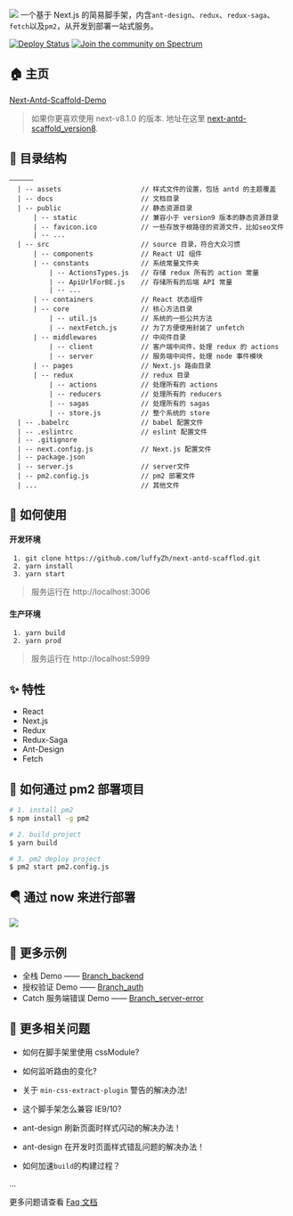 ![](https://user-gold-cdn.xitu.io/2019/1/26/16889da2c2c4c0ac?imageView2/1/w/1304/h/734/q/85/interlace/1)
一个基于 Next.js 的简易脚手架，内含`ant-design`、`redux`、`redux-saga`、`fetch`以及`pm2`，从开发到部署一站式服务。

[![Deploy Status](https://circleci.com/gh/zeit/now-desktop.svg?style=shield)](https://next-antd-scaffold.luffyzh.now.sh/)
[![Join the community on Spectrum](https://withspectrum.github.io/badge/badge.svg)](https://spectrum.chat/zeit)

## 🏠 主页

[Next-Antd-Scaffold-Demo](https://next-antd-scaffold.luffyzh.now.sh/)

> 如果你更喜欢使用 next-v8.1.0 的版本. 地址在这里 [next-antd-scaffold_version8](https://github.com/luffyZh/next-antd-scaffold/tree/v1.0).

## 📁 目录结构

```
——————
  | -- assets                    // 样式文件的设置，包括 antd 的主题覆盖
  | -- docs                      // 文档目录
  | -- public                    // 静态资源目录
      | -- static                // 兼容小于 version9 版本的静态资源目录
      | -- favicon.ico           // 一些存放于根路径的资源文件，比如seo文件
      | -- ...
  | -- src                       // source 目录，符合大众习惯
      | -- components            // React UI 组件
      | -- constants             // 系统常量文件夹
          | -- ActionsTypes.js   // 存储 redux 所有的 action 常量
          | -- ApiUrlForBE.js    // 存储所有的后端 API 常量
          | -- ...
      | -- containers            // React 状态组件
      | -- core                  // 核心方法目录
          | -- util.js           // 系统的一些公共方法
          | -- nextFetch.js      // 为了方便使用封装了 unfetch
      | -- middlewares           // 中间件目录
          | -- client            // 客户端中间件，处理 redux 的 actions
          | -- server            // 服务端中间件，处理 node 事件模块
      | -- pages                 // Next.js 路由目录
      | -- redux                 // redux 目录
          | -- actions           // 处理所有的 actions
          | -- reducers          // 处理所有的 reducers
          | -- sagas             // 处理所有的 sagas
          | -- store.js          // 整个系统的 store
  | -- .babelrc                  // babel 配置文件
  | -- .eslintrc                 // eslint 配置文件
  | -- .gitignore
  | -- next.config.js            // Next.js 配置文件
  | -- package.json
  | -- server.js                 // server文件
  | -- pm2.config.js             // pm2 部署文件
  | ...                          // 其他文件
```

## 📖 如何使用

#### 开发环境

```
 1. git clone https://github.com/luffyZh/next-antd-scafflod.git
 2. yarn install
 3. yarn start
```

> 服务运行在 http://localhost:3006

#### 生产环境

```
 1. yarn build
 2. yarn prod
```

> 服务运行在 http://localhost:5999

## ✨ 特性

- React
- Next.js
- Redux
- Redux-Saga
- Ant-Design
- Fetch

## 🔨 如何通过 pm2 部署项目

```bash
# 1. install pm2
$ npm install -g pm2

# 2. build project
$ yarn build

# 3. pm2 deploy project
$ pm2 start pm2.config.js
```

## 🪂 通过 now 来进行部署

<a target='__blank' href='https://zeit.co/now'><img src='https://avatars3.githubusercontent.com/in/8329?s=60&u=35934eb25f938206da3c68530ac900e2717abbc3&v=4' /></a>

## 💐 更多示例

- 全栈 Demo —— [Branch_backend](https://github.com/luffyZh/next-antd-scaffold/tree/backend)
- 授权验证 Demo —— [Branch_auth](https://github.com/luffyZh/next-antd-scaffold/tree/auth)
- Catch 服务端错误 Demo —— [Branch_server-error](https://github.com/luffyZh/next-antd-scaffold/tree/server-error)

## 🤔️ 更多相关问题

- 如何在脚手架里使用 cssModule?

- 如何监听路由的变化?

- 关于 `min-css-extract-plugin` 警告的解决办法!

- 这个脚手架怎么兼容 IE9/10?

- ant-design 刷新页面时样式闪动的解决办法！

- ant-design 在开发时页面样式错乱问题的解决办法！

- 如何加速`build`的构建过程？

...

更多问题请查看 [Faq 文档](./docs/FAQ.md)
